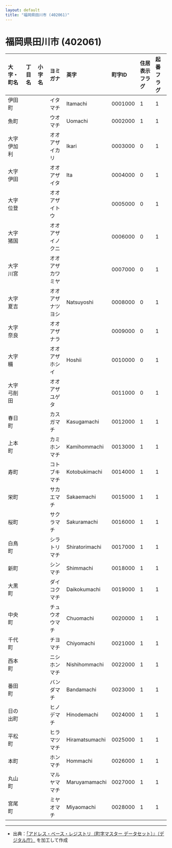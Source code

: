 ```yaml
---
layout: default
title: "福岡県田川市 (402061)"
---
```


# 福岡県田川市 (402061)

| 大字・町名 | 丁目名 | 小字名 | ヨミガナ | 英字 | 町字ID | 住居表示フラグ | 起番フラグ |
|:---|:---|:---|:---|:---|:---|:---|:---|
| 伊田町 |  |  | イタマチ | Itamachi | 0001000 | 1 | 1 |
| 魚町 |  |  | ウオマチ | Uomachi | 0002000 | 1 | 1 |
| 大字伊加利 |  |  | オオアザイカリ | Ikari | 0003000 | 0 | 1 |
| 大字伊田 |  |  | オオアザイタ | Ita | 0004000 | 0 | 1 |
| 大字位登 |  |  | オオアザイトウ |  | 0005000 | 0 | 1 |
| 大字猪国 |  |  | オオアザイノクニ |  | 0006000 | 0 | 1 |
| 大字川宮 |  |  | オオアザカワミヤ |  | 0007000 | 0 | 1 |
| 大字夏吉 |  |  | オオアザナツヨシ | Natsuyoshi | 0008000 | 0 | 1 |
| 大字奈良 |  |  | オオアザナラ |  | 0009000 | 0 | 1 |
| 大字糒 |  |  | オオアザホシイ | Hoshii | 0010000 | 0 | 1 |
| 大字弓削田 |  |  | オオアザユゲタ |  | 0011000 | 0 | 1 |
| 春日町 |  |  | カスガマチ | Kasugamachi | 0012000 | 1 | 1 |
| 上本町 |  |  | カミホンマチ | Kamihommachi | 0013000 | 1 | 1 |
| 寿町 |  |  | コトブキマチ | Kotobukimachi | 0014000 | 1 | 1 |
| 栄町 |  |  | サカエマチ | Sakaemachi | 0015000 | 1 | 1 |
| 桜町 |  |  | サクラマチ | Sakuramachi | 0016000 | 1 | 1 |
| 白鳥町 |  |  | シラトリマチ | Shiratorimachi | 0017000 | 1 | 1 |
| 新町 |  |  | シンマチ | Shimmachi | 0018000 | 1 | 1 |
| 大黒町 |  |  | ダイコクマチ | Daikokumachi | 0019000 | 1 | 1 |
| 中央町 |  |  | チュウオウマチ | Chuomachi | 0020000 | 1 | 1 |
| 千代町 |  |  | チヨマチ | Chiyomachi | 0021000 | 1 | 1 |
| 西本町 |  |  | ニシホンマチ | Nishihommachi | 0022000 | 1 | 1 |
| 番田町 |  |  | バンダマチ | Bandamachi | 0023000 | 1 | 1 |
| 日の出町 |  |  | ヒノデマチ | Hinodemachi | 0024000 | 1 | 1 |
| 平松町 |  |  | ヒラマツマチ | Hiramatsumachi | 0025000 | 1 | 1 |
| 本町 |  |  | ホンマチ | Hommachi | 0026000 | 1 | 1 |
| 丸山町 |  |  | マルヤママチ | Maruyamamachi | 0027000 | 1 | 1 |
| 宮尾町 |  |  | ミヤオマチ | Miyaomachi | 0028000 | 1 | 1 |

---

- 出典：[「アドレス・ベース・レジストリ（町字マスター データセット）』（デジタル庁）](https://www.digital.go.jp/policies/base_registry_address/) を加工して作成